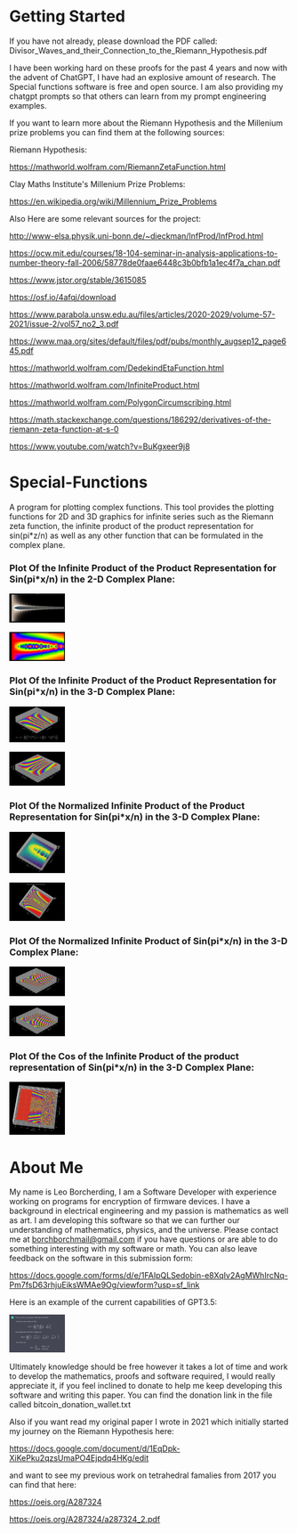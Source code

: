 # Getting Started
If you have not already, please download the PDF called:
Divisor_Waves_and_their_Connection_to_the_Riemann_Hypothesis.pdf

I have been working hard on these proofs for the past 4 years and now with the advent of ChatGPT, I have had an explosive amount of research.
The Special functions software is free and open source. I am also providing my chatgpt prompts so that others can learn from my prompt engineering examples.
  
If you want to learn more about the Riemann Hypothesis and the Millenium prize problems you can find them at the following sources:

Riemann Hypothesis:

https://mathworld.wolfram.com/RiemannZetaFunction.html

Clay Maths Institute's Millenium Prize Problems:

https://en.wikipedia.org/wiki/Millennium_Prize_Problems

Also Here are some relevant sources for the project:

http://www-elsa.physik.uni-bonn.de/~dieckman/InfProd/InfProd.html

https://ocw.mit.edu/courses/18-104-seminar-in-analysis-applications-to-number-theory-fall-2006/58778de0faae6448c3b0bfb1a1ec4f7a_chan.pdf

https://www.jstor.org/stable/3615085

https://osf.io/4afqj/download

https://www.parabola.unsw.edu.au/files/articles/2020-2029/volume-57-2021/issue-2/vol57_no2_3.pdf

https://www.maa.org/sites/default/files/pdf/pubs/monthly_augsep12_page645.pdf

https://mathworld.wolfram.com/DedekindEtaFunction.html

https://mathworld.wolfram.com/InfiniteProduct.html

https://mathworld.wolfram.com/PolygonCircumscribing.html

https://math.stackexchange.com/questions/186292/derivatives-of-the-riemann-zeta-function-at-s-0

https://www.youtube.com/watch?v=BuKgxeer9j8

# Special-Functions
A program for plotting complex functions. This tool provides the plotting functions for 2D and 3D graphics for infinite series such as the Riemann zeta function, 
the infinite product of the product representation for sin(pi*z/n) as well as any other function that can be formulated in the complex plane.

### Plot Of the Infinite Product of the Product Representation for Sin(pi*x/n) in the 2-D Complex Plane:

<img
src="graphs/2D_Complex_Graphs/Infinite_Product_of_infinite_product_representation_of_sin/Complex_product_11_n[0-84]_Imaginary_scalar.png"
  alt="Alt text"
  title="Plot Of the Infinite Product of the Product Representation for Sin(pi*x/n)"
  style="display: inline-block; margin: 0 auto; max-width: 100px">
  
<img
src="graphs/3D_Complex_Graphs/product_of_product_representation_of_sin/non_normalized_goodm_prism_8.png"
  alt="Alt text"
  title="Plot Of the Infinite Product of the Product Representation for Sin(pi*x/n)"
  style="display: inline-block; margin: 0 auto; max-width: 100px">

### Plot Of the Infinite Product of the Product Representation for Sin(pi*x/n) in the 3-D Complex Plane:

<img
src="graphs/3D_Complex_Graphs/product_of_product_representation_of_sin/Poster_formula_leoborch_special_functions_2.png"
  alt="Alt text"
  title="Plot Of the Infinite Product of the Product Representation for Sin(pi*x/n)"
  style="display: inline-block; margin: 0 auto; max-width: 100px">
  
<img
src="graphs/3D_Complex_Graphs/product_of_product_representation_of_sin/non_normalized_goodm_prism_9.png"
  alt="Alt text"
  title="Plot Of the Infinite Product of the Product Representation for Sin(pi*x/n)"
  style="display: inline-block; margin: 0 auto; max-width: 100px">

### Plot Of the Normalized Infinite Product of the Product Representation for Sin(pi*x/n) in the 3-D Complex Plane:

<img
  src="graphs/3D_Complex_Graphs/product_of_product_representation_of_sin/ComplexPlot_prodprodforsin_15.png"
  alt="Alt text"
  title="Plot Of the Infinite Product of the Product Representation for Sin(pi*x/n)"
  style="display: inline-block; margin: 0 auto; max-width: 100px">
  
<img
  src="graphs/3D_Complex_Graphs/product_of_product_representation_of_sin/ComplexPlot_norm_prodprodforsin_prism_3.png"
  alt="Alt text"
  title="Plot Of the Infinite Product of the Product Representation for Sin(pi*x/n)"
  style="display: inline-block; margin: 0 auto; max-width: 100px">

### Plot Of the Normalized Infinite Product of Sin(pi*x/n) in the 3-D Complex Plane:

<img
  src="graphs/3D_Complex_Graphs/product of sin/Complex_3D_normalized_product_of_sin_14_prism.png"
  alt="Alt text"
  title="Plot Of the Infinite Product of the Product Representation for Sin(pi*x/n)"
  style="display: inline-block; margin: 0 auto; max-width: 100px">

<img
  src="graphs/3D_Complex_Graphs/product of sin/Complex_3D_normalized_product_of_sin_13_prism.png"
  alt="Alt text"
  title="Plot Of the Infinite Product of the Product Representation for Sin(pi*x/n)"
  style="display: inline-block; margin: 0 auto; max-width: 100px">

### Plot Of the Cos of the Infinite Product of the product representation of Sin(pi*x/n) in the 3-D Complex Plane:
  
 <img
  src="graphs/3D_Complex_Graphs/cos of prod of prod representation of sin/cosprodprodreprsin_11.png"
  alt="Alt text"
  title="Plot Of the Infinite Product of the Product Representation for Sin(pi*x/n)"
  style="display: inline-block; margin: 0 auto; max-width: 100px">
   
# About Me
My name is Leo Borcherding, I am a Software Developer with experience working on programs for encryption of firmware devices. I have a background in electrical
engineering and my passion is mathematics as well as art. I am developing this software so that we can further our understanding of mathematics, physics, 
and the universe. Please contact me at borchborchmail@gmail.com if you have questions or are able to do something interesting with my software or math. You can also leave feedback on the software in this submission form:

https://docs.google.com/forms/d/e/1FAIpQLSedobin-e8XqIv2AgMWhIrcNq-Pm7fsD63rhjuEiksWMAe9Og/viewform?usp=sf_link

Here is an example of the current capabilities of GPT3.5:

<img
  src="gpt35_logs/Conversations/compositenumbers_latex_1.png"
  alt="Alt text"
  title="Latex Prompt Engineering"
  style="display: inline-block; margin: 0 auto; max-width: 100px">

Ultimately knowledge should be free however it takes a lot of time and work to develop the mathematics, proofs and software required, I would really appreciate 
it, if you feel inclined to donate to help me keep developing this software and writing this paper. You can find the donation link in the file called bitcoin_donation_wallet.txt

Also if you want read my original paper I wrote in 2021 which initially started my journey on the Riemann Hypothesis here:

https://docs.google.com/document/d/1EqDpk-XiKePku2qzsUmaPO4Ejpdq4HKg/edit

and want to see my previous work on tetrahedral famalies from 2017 you can find that here:

https://oeis.org/A287324

https://oeis.org/A287324/a287324_2.pdf
